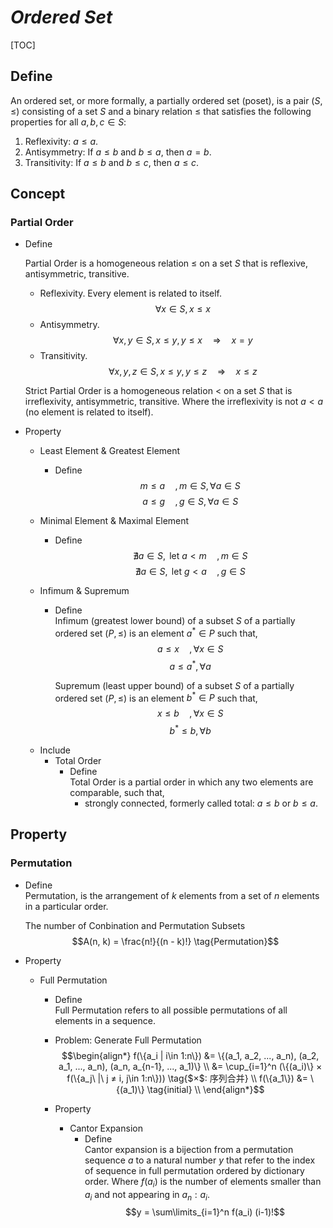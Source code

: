 # $Ordered\ Set$

[TOC]

## Define

An ordered set, or more formally, a partially ordered set (poset), is a pair $(S, \le)$ consisting of a set $S$ and  a binary relation $\le$ that satisfies the following properties for all $a, b, c \in S$:

1. Reflexivity: $a \le a$.
2. Antisymmetry: If $a \le b$ and $b \le a$, then $a = b$.
3. Transitivity: If $a \le b$ and $b \le c$, then $a \le c$.

## Concept

### Partial Order

- Define

  Partial Order is a homogeneous relation $\le$ on a set $S$ that is reflexive, antisymmetric, transitive.

  - Reflexivity. Every element is related to itself.
    $$
    \forall x \in S, x \le x
    $$
  - Antisymmetry. 
    $$
    \forall x, y \in S, x \le y, y \le x \quad\Rightarrow\quad x = y
    $$
  - Transitivity. 
    $$
    \forall x, y, z \in S, x \le y, y \le z \quad\Rightarrow\quad x \le z
    $$

  Strict Partial Order is a homogeneous relation $<$ on a set $S$ that is irreflexivity, antisymmetric, transitive. Where the irreflexivity is not $a < a$ (no element is related to itself).

- Property

  * Least Element & Greatest Element
    - Define  
      $$
      m \le a \quad, m \in S, \forall a \in S  \tag{Least element}
      $$
      $$
      a \le g \quad, g \in S, \forall a \in S  \tag{Greatest element}
      $$

  * Minimal Element & Maximal Element  
    - Define  
      $$
      \nexists a \in S, \text{ let } a < m \quad, m \in S \tag{Minimal element}
      $$
      $$
      \nexists a \in S, \text{ let } g < a \quad, g \in S \tag{Maximal element}
      $$

  * Infimum & Supremum
    - Define  
      Infimum (greatest lower bound) of a subset $S$ of a partially ordered set $(P, \le)$ is an element $a^*\in P$ such that,
      $$
      a \le x \quad, \forall x \in S  \tag{lower bounds}
      $$
      $$
      a \le a^*, \forall a \tag{Infimum}
      $$

      Supremum (least upper bound) of a subset $S$ of a partially ordered set $(P, \le)$ is an element $b^* \in P$ such that,
      $$
      x \le b \quad, \forall x \in S  \tag{upper bounds}
      $$
      $$
      b^* \le b, \forall b \tag{Supremum}
      $$

  - Include
    * Total Order
      - Define  
        Total Order is a partial order in which any two elements are comparable, such that, 
        - strongly connected, formerly called total: $a \le b$ or $b \le a$.


## Property

### Permutation

- Define  
  Permutation, is the arrangement of $k$ elements from a set of $n$ elements in a particular order. 

  The number of Conbination and Permutation Subsets
  $$A(n, k) = \frac{n!}{(n - k)!}  \tag{Permutation}$$

- Property
  * Full Permutation
    - Define  
      Full Permutation refers to all possible permutations of all elements in a sequence.  

    - Problem: Generate Full Permutation
      $$\begin{align*}
        f(\{a_i | i\in 1:n\}) 
        &= \{(a_1, a_2, ..., a_n), (a_2, a_1, ..., a_n), (a_n, a_{n-1}, ..., a_1)\}  \\
        &= \cup_{i=1}^n (\{(a_i)\} × f(\{a_j\ |\ j ≠ i, j\in 1:n\}))  \tag{$×$: 序列合并}  \\
        f(\{a_1\}) &= \{(a_1)\}  \tag{initial}  \\
      \end{align*}$$
      
    - Property
      * Cantor Expansion  
        - Define  
          Cantor expansion is a bijection from a permutation sequence $a$ to a natural number $y$ that refer to the index of sequence in full permutation ordered by dictionary order. Where $f(a_i)$ is the number of elements smaller than $a_i$ and not appearing in $a_n:a_i$.
          $$y = \sum\limits_{i=1}^n f(a_i) (i-1)!$$